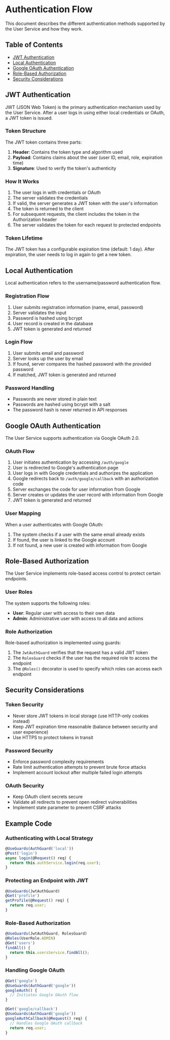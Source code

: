 # Authentication Flow

This document describes the different authentication methods supported by the User Service and how they work.

## Table of Contents
- [JWT Authentication](#jwt-authentication)
- [Local Authentication](#local-authentication)
- [Google OAuth Authentication](#google-oauth-authentication)
- [Role-Based Authorization](#role-based-authorization)
- [Security Considerations](#security-considerations)

## JWT Authentication

JWT (JSON Web Token) is the primary authentication mechanism used by the User Service. After a user logs in using either local credentials or OAuth, a JWT token is issued.

### Token Structure

The JWT token contains three parts:
1. **Header**: Contains the token type and algorithm used
2. **Payload**: Contains claims about the user (user ID, email, role, expiration time)
3. **Signature**: Used to verify the token's authenticity

### How It Works

1. The user logs in with credentials or OAuth
2. The server validates the credentials
3. If valid, the server generates a JWT token with the user's information
4. The token is returned to the client
5. For subsequent requests, the client includes the token in the Authorization header
6. The server validates the token for each request to protected endpoints

### Token Lifetime

The JWT token has a configurable expiration time (default: 1 day). After expiration, the user needs to log in again to get a new token.

## Local Authentication

Local authentication refers to the username/password authentication flow.

### Registration Flow

1. User submits registration information (name, email, password)
2. Server validates the input
3. Password is hashed using bcrypt
4. User record is created in the database
5. JWT token is generated and returned

### Login Flow

1. User submits email and password
2. Server looks up the user by email
3. If found, server compares the hashed password with the provided password
4. If matched, JWT token is generated and returned

### Password Handling

- Passwords are never stored in plain text
- Passwords are hashed using bcrypt with a salt
- The password hash is never returned in API responses

## Google OAuth Authentication

The User Service supports authentication via Google OAuth 2.0.

### OAuth Flow

1. User initiates authentication by accessing `/auth/google`
2. User is redirected to Google's authentication page
3. User logs in with Google credentials and authorizes the application
4. Google redirects back to `/auth/google/callback` with an authorization code
5. Server exchanges the code for user information from Google
6. Server creates or updates the user record with information from Google
7. JWT token is generated and returned

### User Mapping

When a user authenticates with Google OAuth:
1. The system checks if a user with the same email already exists
2. If found, the user is linked to the Google account
3. If not found, a new user is created with information from Google

## Role-Based Authorization

The User Service implements role-based access control to protect certain endpoints.

### User Roles

The system supports the following roles:
- **User**: Regular user with access to their own data
- **Admin**: Administrative user with access to all data and actions

### Role Authorization

Role-based authorization is implemented using guards:
1. The `JwtAuthGuard` verifies that the request has a valid JWT token
2. The `RolesGuard` checks if the user has the required role to access the endpoint
3. The `@Roles()` decorator is used to specify which roles can access each endpoint

## Security Considerations

### Token Security

- Never store JWT tokens in local storage (use HTTP-only cookies instead)
- Keep JWT expiration time reasonable (balance between security and user experience)
- Use HTTPS to protect tokens in transit

### Password Security

- Enforce password complexity requirements
- Rate limit authentication attempts to prevent brute force attacks
- Implement account lockout after multiple failed login attempts

### OAuth Security

- Keep OAuth client secrets secure
- Validate all redirects to prevent open redirect vulnerabilities
- Implement state parameter to prevent CSRF attacks

## Example Code

### Authenticating with Local Strategy

```typescript
@UseGuards(AuthGuard('local'))
@Post('login')
async login(@Request() req) {
  return this.authService.login(req.user);
}
```

### Protecting an Endpoint with JWT

```typescript
@UseGuards(JwtAuthGuard)
@Get('profile')
getProfile(@Request() req) {
  return req.user;
}
```

### Role-Based Authorization

```typescript
@UseGuards(JwtAuthGuard, RolesGuard)
@Roles(UserRole.ADMIN)
@Get('users')
findAll() {
  return this.usersService.findAll();
}
```

### Handling Google OAuth

```typescript
@Get('google')
@UseGuards(AuthGuard('google'))
googleAuth() {
  // Initiates Google OAuth flow
}

@Get('google/callback')
@UseGuards(AuthGuard('google'))
googleAuthCallback(@Request() req) {
  // Handles Google OAuth callback
  return req.user;
}
``` 